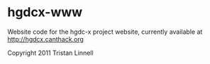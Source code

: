 hgdcx-www
=========

Website code for the hgdc-x project website, currently available at
http://hgdcx.canthack.org

Copyright 2011 Tristan Linnell
